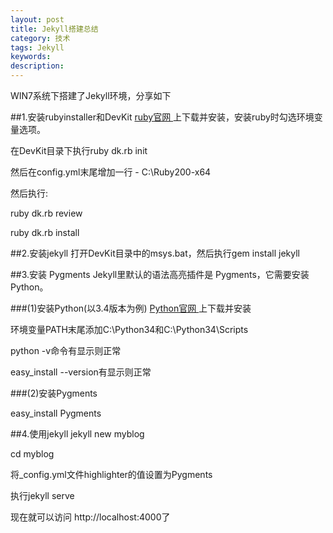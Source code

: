 ```yaml
---
layout: post
title: Jekyll搭建总结
category: 技术
tags: Jekyll
keywords: 
description: 
---
```

WIN7系统下搭建了Jekyll环境，分享如下

##1.安装rubyinstaller和DevKit
[ ruby官网 ](http://rubyinstaller.org/downloads/)上下载并安装，安装ruby时勾选环境变量选项。

在DevKit目录下执行ruby dk.rb init

然后在config.yml末尾增加一行 - C:\Ruby200-x64

然后执行:

ruby dk.rb review

ruby dk.rb install

##2.安装jekyll
打开DevKit目录中的msys.bat，然后执行gem install jekyll

##3.安装 Pygments
Jekyll里默认的语法高亮插件是 Pygments，它需要安装 Python。

###(1)安装Python(以3.4版本为例)
[ Python官网 ](http://www.python.org/download/)上下载并安装

环境变量PATH末尾添加C:\Python34和C:\Python34\Scripts

python -v命令有显示则正常
 
easy_install --version有显示则正常

###(2)安装Pygments

easy_install Pygments

##4.使用jekyll
jekyll new myblog

cd myblog

将_config.yml文件highlighter的值设置为Pygments

执行jekyll serve

现在就可以访问 http://localhost:4000了

